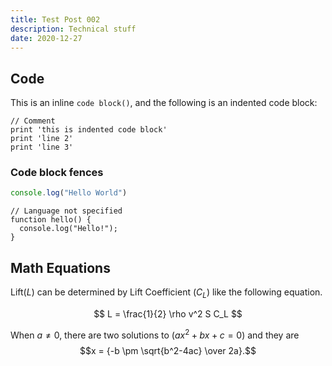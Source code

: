 ```yaml
---
title: Test Post 002
description: Technical stuff
date: 2020-12-27
---
```


## Code

This is an inline `code block()`, and the following is an indented code block:

    // Comment
    print 'this is indented code block'
    print 'line 2'
    print 'line 3'

### Code block fences

```javascript
console.log("Hello World")
```

```
// Language not specified
function hello() {
  console.log("Hello!");
}
```
## Math Equations

Lift($L$) can be determined by Lift Coefficient ($C_L$) like the following equation.

$$
L = \frac{1}{2} \rho v^2 S C_L
$$

When $a \ne 0$, there are two solutions to $(ax^2 + bx + c = 0)$ and they are
$$x = {-b \pm \sqrt{b^2-4ac} \over 2a}.$$
